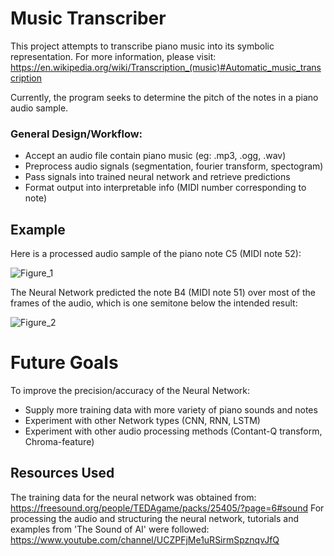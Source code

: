 # Music Transcriber #

This project attempts to transcribe piano music into its symbolic representation. For more information, please visit: https://en.wikipedia.org/wiki/Transcription_(music)#Automatic_music_transcription

Currently, the program seeks to determine the pitch of the notes in a piano audio sample.

### General Design/Workflow: ###
- Accept an audio file contain piano music (eg: .mp3, .ogg, .wav)
- Preprocess audio signals (segmentation, fourier transform, spectogram)
- Pass signals into trained neural network and retrieve predictions
- Format output into interpretable info (MIDI number corresponding to note)

## Example ##
Here is a processed audio sample of the piano note C5 (MIDI note 52):

![Figure_1](https://user-images.githubusercontent.com/59456593/117212926-f6c37080-adc8-11eb-8292-c625967b74ed.png)

The Neural Network predicted the note B4 (MIDI note 51) over most of the frames of the audio, which is one semitone below the intended result:

![Figure_2](https://user-images.githubusercontent.com/59456593/117213324-76513f80-adc9-11eb-96e6-4a5aae32c364.png)

# Future Goals #
To improve the precision/accuracy of the Neural Network:
- Supply more training data with more variety of piano sounds and notes
- Experiment with other Network types (CNN, RNN, LSTM)
- Experiment with other audio processing methods (Contant-Q transform, Chroma-feature)


## Resources Used ##
The training data for the neural network was obtained from: https://freesound.org/people/TEDAgame/packs/25405/?page=6#sound
For processing the audio and structuring the neural network, tutorials and examples from 'The Sound of AI' were followed: https://www.youtube.com/channel/UCZPFjMe1uRSirmSpznqvJfQ
